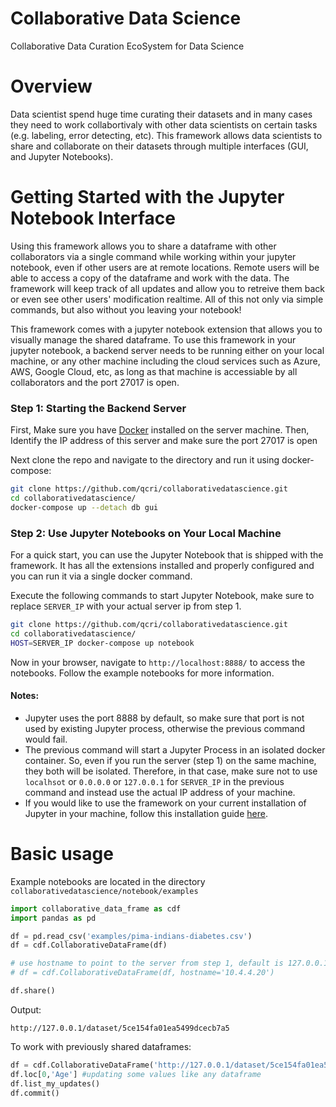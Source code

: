 # Collaborative Data Science
Collaborative Data Curation EcoSystem for Data Science


# Overview
Data scientist spend huge time curating their datasets and in many cases they need to work collabortivaly with other data scientists on certain tasks (e.g. labeling, error detecting, etc).
This framework allows data scientists to share and collaborate on their datasets through multiple interfaces (GUI, and Jupyter Notebooks).

# Getting Started with the Jupyter Notebook Interface
Using this framework allows you to share a dataframe with other collaborators via a single command while working within your jupyter notebook, even if other users are at remote locations. Remote users will be able to access a copy of the dataframe and work with the data. The framework will keep track of all updates and allow you to retreive them back or even see other users' modification realtime. All of this not only via simple commands, but also without you leaving your notebook!

This framework comes with a jupyter notebook extension that allows you to visually manage the shared dataframe. To use this framework in your jupyter notebook, a backend server needs to be running either on your local machine, or any other machine including the cloud services such as Azure, AWS, Google Cloud, etc, as long as that machine is accessiable by all collaborators and the port 27017 is open. 



### **Step 1: Starting the Backend Server**
First, Make sure you have [Docker](https://www.docker.com/) installed on the server machine. Then, Identify the IP address of this server and make sure the port 27017 is open

Next clone the repo and navigate to the directory and run it using docker-compose:

```bash 
git clone https://github.com/qcri/collaborativedatascience.git
cd collaborativedatascience/
docker-compose up --detach db gui 
```


### **Step 2: Use Jupyter Notebooks on Your Local Machine**
For a quick start, you can use the Jupyter Notebook that is shipped with the framework. It has all the extensions installed and properly configured and you can run it via a single docker command. 

Execute the following commands to start Jupyter Notebook, make sure to replace `SERVER_IP` with your actual server ip from step 1.

```bash
git clone https://github.com/qcri/collaborativedatascience.git
cd collaborativedatascience/
HOST=SERVER_IP docker-compose up notebook 
```

Now in your browser, navigate to `http://localhost:8888/` to access the notebooks. Follow the example notebooks for more information.

#### Notes:
- Jupyter uses the port 8888 by default, so make sure that port is not used by existing Jupyter process, otherwise the previous command would fail.
- The previous command will start a Jupyter Process in an isolated docker container. So, even if you run the server (step 1) on the same machine, they both will be isolated. Therefore, in that case, make sure not to use `localhsot` or `0.0.0.0` or `127.0.0.1` for `SERVER_IP` in the previous command and instead use the actual IP address of your machine.
- If you would like to use the framework on your current installation of Jupyter in your machine, follow this installation guide [here](https://github.com/qcri/collaborativedatascience/wiki/Installation-on-Current-Jupyter-Notebook). 






# Basic usage

Example notebooks are located in the directory `collaborativedatascience/notebook/examples`

```python
import collaborative_data_frame as cdf
import pandas as pd

df = pd.read_csv('examples/pima-indians-diabetes.csv')
df = cdf.CollaborativeDataFrame(df)

# use hostname to point to the server from step 1, default is 127.0.0.1
# df = cdf.CollaborativeDataFrame(df, hostname='10.4.4.20')

df.share()
```
Output:
```
http://127.0.0.1/dataset/5ce154fa01ea5499dcecb7a5
```

To work with previously shared dataframes:
```python
df = cdf.CollaborativeDataFrame('http://127.0.0.1/dataset/5ce154fa01ea5499dcecb7a5')
df.loc[0,'Age'] #updating some values like any dataframe
df.list_my_updates()
df.commit()
```